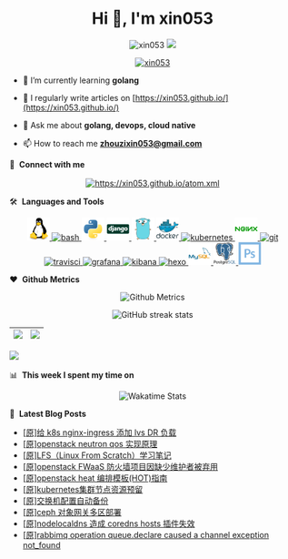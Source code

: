 <h1 align="center">Hi 👋, I'm xin053</h1>
<p align="center"> <img src="https://gpvc.arturio.dev/xin053" alt="xin053" />
<a target="_blank" href=https://github.com/xin053>
  <img src=https://img.shields.io/github/followers/xin053?label=follow%20me&style=social />
</a></p>

<p align="center"> <a href="https://github.com/ryo-ma/github-profile-trophy"><img src="https://github-profile-trophy.vercel.app/?username=xin053" alt="xin053" /></a> </p>

- 🌱 I’m currently learning **golang**

- 📝 I regularly write articles on [https://xin053.github.io/](https://xin053.github.io/)

- 💬 Ask me about **golang, devops, cloud native**

- 📫 How to reach me **zhouzixin053@gmail.com**

🔗 &nbsp;**Connect with me**
<p align="center">
<a href="https://xin053.github.io/atom.xml" target="blank"><img align="center" src="https://raw.githubusercontent.com/rahuldkjain/github-profile-readme-generator/master/src/images/icons/Social/rss.svg" alt="https://xin053.github.io/atom.xml" height="30" width="40" /></a>
</p>

🛠️ &nbsp;**Languages and Tools**
<p align="center">
<a href="https://www.linux.org/" target="_blank"> <img src="https://raw.githubusercontent.com/devicons/devicon/master/icons/linux/linux-original.svg" alt="linux" width="40" height="40"/> </a>
<a href="https://www.gnu.org/software/bash/" target="_blank"> <img src="https://www.vectorlogo.zone/logos/gnu_bash/gnu_bash-icon.svg" alt="bash" width="40" height="40"/> </a>
<a href="https://www.python.org" target="_blank"> <img src="https://raw.githubusercontent.com/devicons/devicon/master/icons/python/python-original.svg" alt="python" width="40" height="40"/> </a>
<a href="https://www.djangoproject.com/" target="_blank"> <img src="https://raw.githubusercontent.com/devicons/devicon/master/icons/django/django-original.svg" alt="django" width="40" height="40"/> </a>
<a href="https://golang.org" target="_blank"> <img src="https://raw.githubusercontent.com/devicons/devicon/master/icons/go/go-original.svg" alt="go" width="40" height="40"/> </a>
<a href="https://www.docker.com/" target="_blank"> <img src="https://raw.githubusercontent.com/devicons/devicon/master/icons/docker/docker-original-wordmark.svg" alt="docker" width="40" height="40"/> </a>
<a href="https://kubernetes.io" target="_blank"> <img src="https://www.vectorlogo.zone/logos/kubernetes/kubernetes-icon.svg" alt="kubernetes" width="40" height="40"/> </a>
<a href="https://www.nginx.com" target="_blank"> <img src="https://raw.githubusercontent.com/devicons/devicon/master/icons/nginx/nginx-original.svg" alt="nginx" width="40" height="40"/> </a>
<a href="https://git-scm.com/" target="_blank"> <img src="https://www.vectorlogo.zone/logos/git-scm/git-scm-icon.svg" alt="git" width="40" height="40"/> </a>
<a href="https://travis-ci.org" target="_blank"> <img src="https://www.vectorlogo.zone/logos/travis-ci/travis-ci-icon.svg" alt="travisci" width="40" height="40"/> </a>
<a href="https://grafana.com" target="_blank"> <img src="https://www.vectorlogo.zone/logos/grafana/grafana-icon.svg" alt="grafana" width="40" height="40"/> </a>
<a href="https://www.elastic.co/kibana" target="_blank"> <img src="https://www.vectorlogo.zone/logos/elasticco_kibana/elasticco_kibana-icon.svg" alt="kibana" width="40" height="40"/> </a>
<a href="hexo.io/" target="_blank"> <img src="https://www.vectorlogo.zone/logos/hexoio/hexoio-icon.svg" alt="hexo" width="40" height="40"/> </a>
<a href="https://www.mysql.com/" target="_blank"> <img src="https://raw.githubusercontent.com/devicons/devicon/master/icons/mysql/mysql-original-wordmark.svg" alt="mysql" width="40" height="40"/> </a>
<a href="https://www.postgresql.org" target="_blank"> <img src="https://raw.githubusercontent.com/devicons/devicon/master/icons/postgresql/postgresql-original-wordmark.svg" alt="postgresql" width="40" height="40"/> </a>
<a href="https://www.photoshop.com/en" target="_blank"> <img src="https://raw.githubusercontent.com/devicons/devicon/master/icons/photoshop/photoshop-line.svg" alt="photoshop" width="40" height="40"/> </a>
</p>

❤️ &nbsp;**Github Metrics**
<p align="center"><img src="https://metrics.lecoq.io/xin053" alt="Github Metrics">
<br></p>

<p align="center"><img src="https://github-readme-streak-stats.herokuapp.com/?user=xin053&theme=dark" alt="GitHub streak stats">
<br></p>

|![](https://github-readme-stats.vercel.app/api?username=xin053&&show_icons=true&title_color=ffffff&icon_color=bb2acf&text_color=daf7dc&bg_color=151515)|![](https://github-readme-stats.vercel.app/api/top-langs/?username=xin053&layout=compact&theme=tokyonight&langs_count=10)|
|-|-|

![](https://activity-graph.herokuapp.com/graph?username=xin053&theme=redical)

📊 &nbsp;**This week I spent my time on**

<p align="center"><img src="https://github-readme-stats-taupe-two.vercel.app/api/wakatime?username=xin053&hide_title=true&hide_border=true&langs_count=5&bg_color=00000000&text_color=777" alt="Wakatime Stats">
<br></p>

📕 &nbsp;**Latest Blog Posts**
<!-- BLOG-POST-LIST:START -->
- [[原]给 k8s nginx-ingress 添加 lvs DR 负载](https://blog.csdn.net/u011459278/article/details/111871083)
- [[原]openstack neutron qos 实现原理](https://blog.csdn.net/u011459278/article/details/111317101)
- [[原]LFS（Linux From Scratch）学习笔记](https://blog.csdn.net/u011459278/article/details/108598805)
- [[原]openstack FWaaS 防火墙项目因缺少维护者被弃用](https://blog.csdn.net/u011459278/article/details/108222021)
- [[原]openstack heat 编排模板&lpar;HOT&rpar;指南](https://blog.csdn.net/u011459278/article/details/107671241)
- [[原]kubernetes集群节点资源预留](https://blog.csdn.net/u011459278/article/details/106788423)
- [[原]交换机配置自动备份](https://blog.csdn.net/u011459278/article/details/106636784)
- [[原]ceph 对象网关多区部署](https://blog.csdn.net/u011459278/article/details/106420562)
- [[原]nodelocaldns 造成 coredns hosts 插件失效](https://blog.csdn.net/u011459278/article/details/105416203)
- [[原]rabbimq operation queue.declare caused a channel exception not_found](https://blog.csdn.net/u011459278/article/details/104575073)
<!-- BLOG-POST-LIST:END -->

